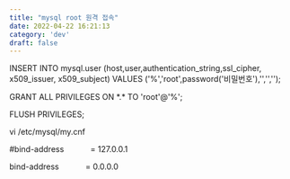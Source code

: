 ```yaml
---
title: "mysql root 원격 접속"
date: 2022-04-22 16:21:13
category: 'dev'
draft: false
---
```


  

INSERT INTO mysql.user (host,user,authentication\_string,ssl\_cipher, x509\_issuer, x509\_subject) VALUES ('%','root',password('비밀번호'),'','','');

GRANT ALL PRIVILEGES ON \*.\* TO 'root'@'%';

FLUSH PRIVILEGES;

  

vi /etc/mysql/my.cnf

#bind-address            = 127.0.0.1

bind-address            = 0.0.0.0
